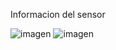 Informacion del sensor

![imagen](https://user-images.githubusercontent.com/71404620/197470967-dd2ba9fe-083f-4ef0-9f62-b0688900b603.png)
![imagen](![imagen])



